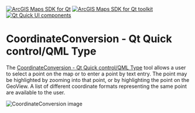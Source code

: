 [![ArcGIS Maps SDK for Qt](https://img.shields.io/badge/ArcGIS%20Maps%20SDK%20for%20Qt-0b5394)](https://developers.arcgis.com/qt/) [![ArcGIS Maps SDK for Qt toolkit](https://img.shields.io/badge/ArcGIS%20Maps%20SDK%20for%20Qt%20toolkit-ea4d13)](https://github.com/Esri/arcgis-maps-sdk-toolkit-qt) [![Qt Quick UI components](https://img.shields.io/badge/Qt%20Qt%20Quick%20UI%20components-ea4d13)](../../toolkitcpp/)

# CoordinateConversion - Qt Quick control/QML Type

The [CoordinateConversion - Qt Quick control/QML Type](https://developers.arcgis.com/qt/toolkit/api-reference/qml-coordinateconversion.html) tool allows a user to select a point on the map or to enter a point by text entry. The point may be highlighted by zooming into that point, or by highlighting the point on the GeoView. A list of different coordinate formats representing the same point are available to the user.

![CoordinateConversion image](https://developers.arcgis.com/qt/toolkit/api-reference/images/coordinateConversion.png)